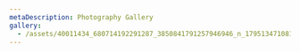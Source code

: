 ```yaml
---
metaDescription: Photography Gallery
gallery:
  - /assets/40011434_680714192291287_3850841791257946946_n_17951347108187022.jpg
---
```


